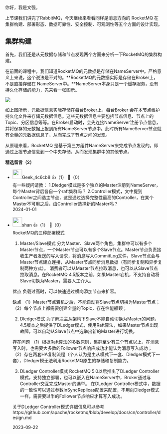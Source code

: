 你好，我是文强。

上节课我们讲完了RabbitMQ，今天继续来看看同样是消息方向的 RocketMQ 在集群构建、部署形态、数据可靠性、安全控制、可观测性等五个方面的设计实现。

## 集群构建

首先，我们还是从元数据存储和节点发现两个方面来分析一下RocketMQ的集群构建。

在前面的课程中，我们知道RocketMQ的元数据是存储在NameServer中。严格意义上来说，这个说法是不对的。**RocketMQ的元数据实际是存储在Broker上，不是直接存储在 NameServer中。**NameServer本身只是一个缓存服务，没有持久化存储的能力，先来看一张图示。

![](https://static001.geekbang.org/resource/image/f1/87/f1488df73a06ac0735e5b927b233df87.jpg?wh=10666x6000)

如上图所示，元数据信息实际存储在每台Broker上，每台Broker 会在本节点维护持久化文件来存储元数据信息。这些元数据信息主要包括节点信息、节点上的Topic、分区信息等等。在Broker启动时，会先连接NameServer注册节点信息，并将保存的元数据上报到所有NameServer节点中。此时所有NameServer节点就有全量的元数据信息了，从而完成了节点之间的发现。

从原理来看，RocketMQ 是基于第三方组件NameServer来完成节点发现的。即通过上报节点信息到一个中央存储，从而发现集群中的其他节点。
<div><strong>精选留言（2）</strong></div><ul>
<li><img src="https://thirdwx.qlogo.cn/mmopen/vi_32/LBOHwXq4wliccC1HUPEghTOkWsnVR5zOmSQsias4O6obKJb2tOEpqoiaPE9mGibTlrrnGeMC5m4fp1fY234k4p9PgA/132" width="30px"><span>Geek_4c6cb8</span> 👍（1） 💬（0）<div>有一些疑问请教：
1.Dledger模式是多个独立的Master注册到NameServer，每个Master背后各自一个raft集群吗？
2.Controller模式，文中提到Controller之间选主节点，这是通过选择完整性最高的Controller，在某个Master不可用之后，由Controller选择新的Master吗？</div>2024-01-01</li><br/><li><img src="https://static001.geekbang.org/account/avatar/00/14/28/43/5062a59b.jpg" width="30px"><span>shan</span> 👍（1） 💬（0）<div>RocketMQ的三种部署模式

1. Master&#47;Slave模式
分为Master、Slave两个角色，集群中可以有多个Master节点，一个Master节点可以有多个Slave节点。Master节点负责接收生产者发送的写入请求，将消息写入CommitLog文件，Slave节点会与Master节点建立连接，从Master节点同步消息数据（有同步复制和异步复制两种方式）。
消费者可以从Master节点拉取消息，也可以从Slave节点拉取消息。在RocketMQ 4.5版本之前，如果Master宕机，不支持自动将Slave切换为Master，需要人工介入。

优点
负载过高时，可以快速通过横向添加节点来扩容。

缺点
（1）Master节点宕机之后，不能自动将Slave节点切换为Master节点；
（2）每个节点上都需要创建全量的Topic，存在性能瓶颈；

2. Dledger模式
为了解决主从架构下Slave不能自动切换为Master的问题，4.5版本之后提供了DLedger模式，使用Raft算法，如果Master节点出现故障，可以自动从Slave节点中选举出新的Master进行切换。

存在问题
（1）根据Raft算法的多数原则，集群至少有三个节点以上，在消息写入时，也需要大多数的Follower节点响应成功才能认为消息写入成功；
（2）存在两套HA复制流程（个人认为是主从模式下一套、Dledger模式下一套），Dledger模无法利用RocketMQ原生的存储和复制能力。

3. DLedger Controller模式
RocketMQ 5.0以后推出了DLedger Controller模式，支持独立部署，也可以嵌入在NameServer中，Broker通过与Controller交互完成Master的选举。
在DLedger Controller模式中，数据的一致性可以通过参数inSyncReplicas配置来配置，不用向Dledger模式一样，需要要过半的Follower节点响应才算写入成功。

关于DLedger Controller模式详细信息可以参考
https:&#47;&#47;github.com&#47;apache&#47;rocketmq&#47;blob&#47;develop&#47;docs&#47;cn&#47;controller&#47;design.md</div>2023-09-22</li><br/>
</ul>